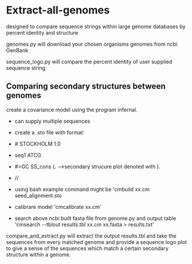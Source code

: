 # Extract-all-genomes

designed to compare sequence strings within large genome databases by percent identity and structure

genomes.py will download your chosen organisms genomes from ncbi GenBank

sequence_logo.py will compare the percent identity of user supplied sequence string

## Comparing secondary structures between genomes

create a covariance model using the program infernal.

- can supply multiple sequences
- create a .sto file with format:
-   \# STOCKHOLM 1.0
-   seq1 ATCG
-   \#=GC SS_cons (. -->secondary strucure plot denoted with ).

-   //
- using bash example command might be 'cmbuild xx.cm seed_alignment.sto
- calibrare model 'cmcalibrate xx.cm'
- search above ncbi built fasta file from genome.py and output table 'cmsearch --tblout results.tbl xx.cm xx.fasta > results.txt'

compare_and_extract.py will extract the output results.tbl and take the sequences from every matched genome and provide a sequence logo plot to give a sense of the sequences which match a certain secondary structure within a genome. 
